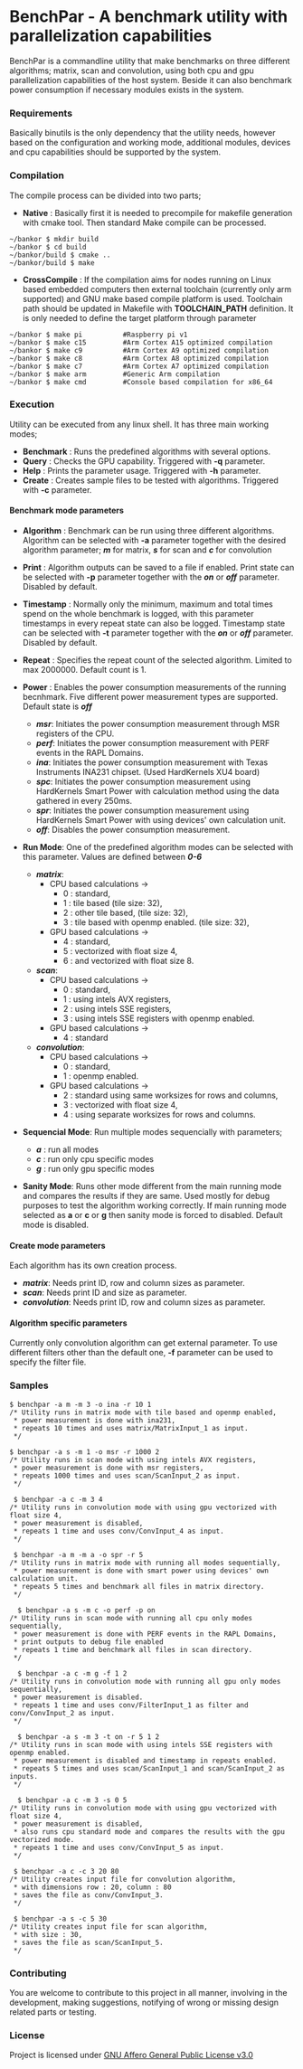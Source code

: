 # BenchPar - A benchmark utility with parallelization capabilities

BenchPar is a commandline utility that make benchmarks on three different algorithms; matrix, scan and convolution, using both cpu and gpu parallelization capabilities of the host system. Beside it can also benchmark power consumption if necessary modules exists in the system.


### Requirements

Basically binutils is the only dependency that the utility needs, however based on the configuration and working mode, additional modules, devices and cpu capabilities should be supported by the system.

### Compilation

The compile process can be divided into two parts; 

- **Native** : Basically first it is needed to precompile for makefile generation with cmake tool. Then standard Make compile can be processed.

```
~/bankor $ mkdir build
~/bankor $ cd build
~/bankor/build $ cmake ..
~/bankor/build $ make
```

- **CrossCompile** : If the compilation aims for nodes running on Linux based embedded computers then external toolchain (currently only arm supported) and GNU make based compile platform is used. Toolchain path should be updated in Makefile with **TOOLCHAIN_PATH** definition. It is only needed to define the target platform through parameter

```
~/bankor $ make pi 			#Raspberry pi v1
~/bankor $ make c15			#Arm Cortex A15 optimized compilation
~/bankor $ make c9			#Arm Cortex A9 optimized compilation
~/bankor $ make c8			#Arm Cortex A8 optimized compilation
~/bankor $ make c7			#Arm Cortex A7 optimized compilation
~/bankor $ make arm			#Generic Arm compilation
~/bankor $ make cmd			#Console based compilation for x86_64
```

### Execution

Utility can be executed from any linux shell. It has three main working modes;

- **Benchmark** : Runs the predefined algorithms with several options.
- **Query** 	: Checks the GPU capability. Triggered with **-q** parameter.
- **Help**      : Prints the parameter usage. Triggered with **-h** parameter.
- **Create**    : Creates sample files to be tested with algorithms. Triggered with **-c** parameter. 


#### Benchmark mode parameters

- **Algorithm** : Benchmark can be run using three different algorithms. Algorithm can be selected with **-a** parameter together with the desired algorithm parameter; ***m*** for matrix, ***s*** for scan and ***c*** for convolution 

- **Print** : Algorithm outputs can be saved to a file if enabled. Print state can be selected with **-p** parameter together with the ***on*** or ***off*** parameter. Disabled by default.

- **Timestamp** : Normally only the minimum, maximum and total times spend on the whole benchmark is logged, with this parameter timestamps in every repeat state can also be logged. Timestamp state can be selected with **-t** parameter together with the ***on*** or ***off*** parameter. Disabled by default.

- **Repeat** : Specifies the repeat count of the selected algorithm. Limited to max 2000000. Default count is 1.

- **Power** : Enables the power consumption measurements of the running becnhmark. Five different power measurement types are supported. Default state is ***off***
	- ***msr***: Initiates the power consumption measurement through MSR registers of the CPU.
	- ***perf***: Initiates the power consumption measurement with PERF events in the RAPL Domains.
	- ***ina***: Initiates the power consumption measurement with Texas Instruments INA231 chipset. (Used HardKernels XU4 board)
	- ***spc***: Initiates the power consumption measurement using HardKernels Smart Power with calculation method using the data gathered in every 250ms.
	- ***spr***: Initiates the power consumption measurement using HardKernels Smart Power with using devices' own calculation unit.
	- ***off***: Disables the power consumption measurement.

- **Run Mode**: One of the predefined algorithm modes can be selected with this parameter. Values are defined between ***0-6***
	- ***matrix***: 
		- CPU based calculations -> 
			- 0 : standard, 
			- 1 : tile based (tile size: 32), 
			- 2 : other tile based, (tile size: 32), 
			- 3 : tile based with openmp enabled. (tile size: 32), 
		- GPU based calculations -> 
			- 4 : standard, 
			- 5 : vectorized with float size 4, 
			- 6 : and vectorized with float size 8.
	- ***scan***: 
		- CPU based calculations -> 
			- 0 : standard, 
			- 1 : using intels AVX registers, 
			- 2 : using intels SSE registers, 
			- 3 : using intels SSE registers with openmp enabled. 
		- GPU based calculations -> 
			- 4 : standard
	- ***convolution***: 
		- CPU based calculations -> 
			- 0 : standard,
			- 1 : openmp enabled. 
		- GPU based calculations -> 
			- 2 : standard using same worksizes for rows and columns, 
			- 3 : vectorized with float size 4, 
			- 4 : using separate worksizes for rows and columns.

- **Sequencial Mode**: Run multiple modes sequencially with parameters;
 	- ***a*** : run all modes
 	- ***c*** : run only cpu specific modes
	- ***g*** : run only gpu specific modes

- **Sanity Mode**: Runs other mode different from the main running mode and compares the results if they are same. Used mostly for debug purposes to test the algorithm working correctly. If main running mode selected as **a** or **c** or **g** then sanity mode is forced to disabled. Default mode is disabled.

#### Create mode parameters

Each algorithm has its own creation process.

- ***matrix***: Needs print ID, row and column sizes as parameter.
- ***scan***: Needs print ID and size as parameter.
- ***convolution***: Needs print ID, row and column sizes as parameter.

#### Algorithm specific parameters
Currently only convolution algorithm can get external parameter. To use different filters other than the default one, **-f** parameter can be used to specify the filter file.

### Samples
```
$ benchpar -a m -m 3 -o ina -r 10 1 
/* Utility runs in matrix mode with tile based and openmp enabled, 
 * power measurement is done with ina231, 
 * repeats 10 times and uses matrix/MatrixInput_1 as input.
 */

$ benchpar -a s -m 1 -o msr -r 1000 2 
/* Utility runs in scan mode with using intels AVX registers,
 * power measurement is done with msr registers, 
 * repeats 1000 times and uses scan/ScanInput_2 as input.
 */

 $ benchpar -a c -m 3 4 
/* Utility runs in convolution mode with using gpu vectorized with float size 4,
 * power measurement is disabled, 
 * repeats 1 time and uses conv/ConvInput_4 as input.
 */

 $ benchpar -a m -m a -o spr -r 5 
/* Utility runs in matrix mode with running all modes sequentially, 
 * power measurement is done with smart power using devices' own calculation unit.
 * repeats 5 times and benchmark all files in matrix directory.
 */

  $ benchpar -a s -m c -o perf -p on
/* Utility runs in scan mode with running all cpu only modes sequentially, 
 * power measurement is done with PERF events in the RAPL Domains,
 * print outputs to debug file enabled
 * repeats 1 time and benchmark all files in scan directory.
 */

  $ benchpar -a c -m g -f 1 2 
/* Utility runs in convolution mode with running all gpu only modes sequentially, 
 * power measurement is disabled.
 * repeats 1 time and uses conv/FilterInput_1 as filter and conv/ConvInput_2 as input.
 */

  $ benchpar -a s -m 3 -t on -r 5 1 2 
/* Utility runs in scan mode with using intels SSE registers with openmp enabled. 
 * power measurement is disabled and timestamp in repeats enabled.
 * repeats 5 times and uses scan/ScanInput_1 and scan/ScanInput_2 as inputs.
 */

  $ benchpar -a c -m 3 -s 0 5 
/* Utility runs in convolution mode with using gpu vectorized with float size 4,
 * power measurement is disabled, 
 * also runs cpu standard mode and compares the results with the gpu vectorized mode.
 * repeats 1 time and uses conv/ConvInput_5 as input.
 */

 $ benchpar -a c -c 3 20 80 
/* Utility creates input file for convolution algorithm,
 * with dimensions row : 20, column : 80
 * saves the file as conv/ConvInput_3.
 */

 $ benchpar -a s -c 5 30 
/* Utility creates input file for scan algorithm,
 * with size : 30,
 * saves the file as scan/ScanInput_5.
 */
```

### Contributing

You are welcome to contribute to this project in all manner, involving in the development, making suggestions, notifying of wrong or missing design related parts or testing.

### License

Project is licensed under [GNU Affero General Public License v3.0](LICENSE)